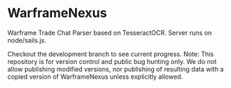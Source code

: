 # WarframeNexus
Warframe Trade Chat Parser based on TesseractOCR. Server runs on node/sails.js.

Checkout the development branch to see current progress.
Note: This repository is for version control and public bug hunting only. We do not allow publishing modified versions, nor publishing of resulting data with a copied version of WarframeNexus unless explicitly allowed.

